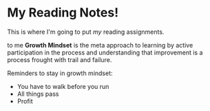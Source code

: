 # My Reading Notes!

This is where I'm going to put *my* reading assignments.

to me **Growth Mindset** is the meta approach to learning by active participation in the process and understanding that improvement is a process frought with trail and failure. 

Reminders to stay in growth mindset:
- You have to walk before you run
- All things pass
- Profit
